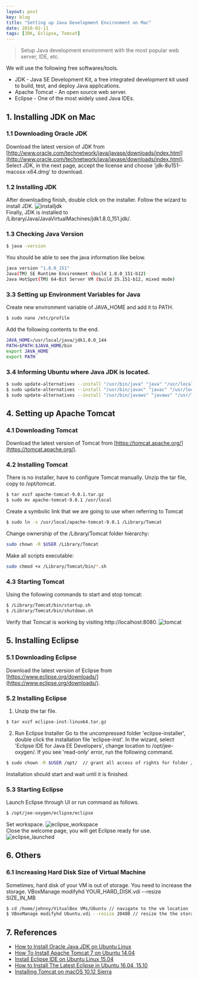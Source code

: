 ```yaml
---
layout: post
key: blog
title: "Setting up Java Development Environment on Mac"
date: 2016-02-11
tags: [JDK, Eclipse, Tomcat]
---
```


> Setup Java development environment with the most popular web server, IDE, etc.

We will use the following free softwares/tools.
* JDK - Java SE Development Kit, a free integrated development kit used to build, test, and deploy Java applications.
* Apache Tomcat - An open source web server.
* Eclipse - One of the most widely used Java IDEs.

## 1. Installing JDK on Mac
### 1.1 Downloading Oracle JDK
Download the latest version of JDK from [http://www.oracle.com/technetwork/java/javase/downloads/index.html](http://www.oracle.com/technetwork/java/javase/downloads/index.html). Select JDK, in the next page, accept the license and choose 'jdk-8u151-macosx-x64.dmg' to download.
### 1.2 Installing JDK
After downloading finish, double click on the installer. Follow the wizard to install JDK.
![installjdk](/public/pics/2016-02-11/installjdk.png)  
Finally, JDK is installed to /Library/Java/JavaVirtualMachines/jdk1.8.0_151.jdk/.
### 1.3 Checking Java Version
```sh
$ java -version
```
You should be able to see the java information like below.
```sh
java version "1.8.0_151"
Java(TM) SE Runtime Environment (build 1.8.0_151-b12)
Java HotSpot(TM) 64-Bit Server VM (build 25.151-b12, mixed mode)
```
### 3.3 Setting up Environment Variables for Java
Create new environment variable of JAVA_HOME and add it to PATH.
```sh
$ sudo nano /etc/profile
```
Add the following contents to the end.
```sh
JAVA_HOME=/usr/local/java/jdk1.8.0_144
PATH=$PATH:$JAVA_HOME/bin
export JAVA_HOME
export PATH
```
### 3.4 Informing Ubuntu where Java JDK is located.
```sh
$ sudo update-alternatives --install "/usr/bin/java" "java" "/usr/local/java/jdk1.8.0_144/bin/java" 1
$ sudo update-alternatives --install "/usr/bin/javac" "javac" "/usr/local/java/jdk1.8.0_144/bin/javac" 1
$ sudo update-alternatives --install "/usr/bin/javaws" "javaws" "/usr/local/java/jdk1.8.0_144/bin/javaws" 1
```



## 4. Setting up Apache Tomcat
### 4.1 Downloading Tomcat
Download the latest version of Tomcat from [https://tomcat.apache.org/](https://tomcat.apache.org/).
### 4.2 Installing Tomcat
There is no installer, have to configure Tomcat manually. Unzip the tar file, copy to /opt/tomcat.
```sh
$ tar xvzf apache-tomcat-9.0.1.tar.gz
$ sudo mv apache-tomcat-9.0.1 /usr/local
```
Create a symbolic link that we are going to use when referring to Tomcat
```sh
$ sudo ln -s /usr/local/apache-tomcat-9.0.1 /Library/Tomcat
```
Change ownership of the /Library/Tomcat folder hierarchy:
```sh
sudo chown -R $USER /Library/Tomcat
```
Make all scripts executable:
```sh
sudo chmod +x /Library/Tomcat/bin/*.sh
```
### 4.3 Starting Tomcat  
Using the following commands to start and stop tomcat:
```sh
$ /Library/Tomcat/bin/startup.sh
$ /Library/Tomcat/bin/shutdown.sh
```

Verify that Tomcat is working by visiting http://localhost:8080.
![tomcat](/public/pics/2016-02-11/tomcat.png)  

## 5. Installing Eclipse
### 5.1 Downloading Eclipse
Download the latest version of Eclipse from [https://www.eclipse.org/downloads/](https://www.eclipse.org/downloads/).
### 5.2 Installing Eclipse
1) Unzip the tar file.
```sh
$ tar xvzf eclipse-inst-linux64.tar.gz
```
2) Run Eclipse Installer
Go to the uncompressed folder 'eclipse-installer', double click the installation file 'eclipse-inst'. In the wizard, select 'Eclipse IDE for Java EE Developers', change location to /opt/jee-oxygen/. If you see  'read-only' error, run the following command.
```sh
$ sudo chown -R $USER /opt/  // grant all access of rights for folder /opt/ to current user.
```
Installation should start and wait until it is finished.
### 5.3 Starting Eclipse
Launch Eclipse through UI or run command as follows.
```sh
$ /opt/jee-oxygen/eclipse/eclipse
```
Set workspace.
![eclipse_workspace](/public/pics/2016-02-10/eclipse_workspace.png)  
Close the welcome page, you will get Eclipse ready for use.
![eclipse_launched](/public/pics/2016-02-10/eclipse_launched.png)  

## 6. Others
### 6.1 Increasing Hard Disk Size of Virtual Machine
Sometimes, hard disk of your VM is out of storage. You need to increase the storage.
VBoxManage modifyhd YOUR_HARD_DISK.vdi --resize SIZE_IN_MB
```sh
$ cd /home/johnny/VitualBox VMs/Ubuntu // navigate to the vm location
$ VBoxManage modifyhd Ubuntu.vdi --resize 20480 // resize the the storage of Ubuntu.vdi to 20GB.
```

## 7. References
* [How to Install Oracle Java JDK on Ubuntu Linux](http://www.wikihow.com/Install-Oracle-Java-JDK-on-Ubuntu-Linux)
* [How To Install Apache Tomcat 7 on Ubuntu 14.04](https://www.liquidweb.com/kb/how-to-install-apache-tomcat-7-on-ubuntu-14-04/)
* [Install Eclipse IDE on Ubuntu Linux 15.04](http://linuxpitstop.com/install-eclipse-ide-on-ubuntu-linux-15-04/)
* [How to Install The Latest Eclipse in Ubuntu 16.04, 15.10](http://ubuntuhandbook.org/index.php/2016/01/how-to-install-the-latest-eclipse-in-ubuntu-16-04-15-10/)
* [Installing Tomcat on macOS 10.12 Sierra](https://wolfpaulus.com/mac/tomcat/)
